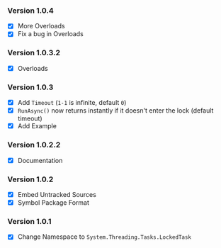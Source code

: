 ### Version 1.0.4
- [x] More Overloads
- [x] Fix a bug in Overloads

### Version 1.0.3.2
- [x] Overloads

### Version 1.0.3
- [x] Add `Timeout` (`1-1` is infinite, default `0`)
- [x] `RunAsync()` now returns instantly if it doesn't enter the lock (default timeout)
- [x] Add Example

### Version 1.0.2.2
- [x] Documentation

### Version 1.0.2
- [x] Embed Untracked Sources
- [x] Symbol Package Format

### Version 1.0.1
- [x] Change Namespace to `System.Threading.Tasks.LockedTask`
